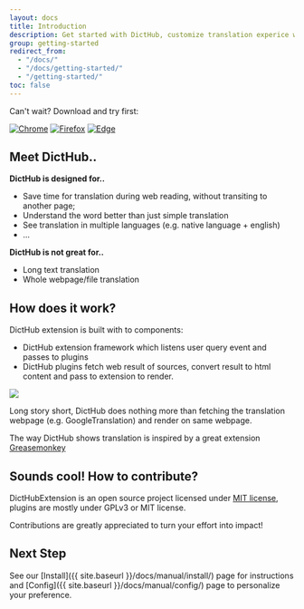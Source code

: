 ```yaml
---
layout: docs
title: Introduction
description: Get started with DictHub, customize translation experice with the built-in powerful plugin framework.
group: getting-started
redirect_from:
  - "/docs/"
  - "/docs/getting-started/"
  - "/getting-started/"
toc: false
---
```


<div class="alert alert-info" role="alert">
Can't wait? Download and try first:
</div>

[![Chrome](https://raw.githubusercontent.com/alrra/browser-logos/master/src/chrome/chrome_48x48.png)](https://chrome.google.com/webstore/detail/dicthub/cibocdpeaeganigafnnofchcliihpchn)
[![Firefox](https://raw.githubusercontent.com/alrra/browser-logos/master/src/firefox/firefox_48x48.png)](https://addons.mozilla.org/en-US/firefox/addon/dicthub/)
[![Edge](https://raw.githubusercontent.com/alrra/browser-logos/master/src/edge/edge_48x48.png)](https://www.microsoft.com/en-us/store/collections/EdgeExtensions/pc/c)

## Meet DictHub..

<i class="far fa-thumbs-up"></i>  **DictHub is designed for..**
* Save time for translation during web reading, without transiting to another page;
* Understand the word better than just simple translation
* See translation in multiple languages (e.g. native language + english)
* ...

<i class="far fa-thumbs-down"></i>  **DictHub is not great for..**
* Long text translation
* Whole webpage/file translation

## How does it work?

DictHub extension is built with to components:
* DictHub extension framework which listens user query event and passes to plugins
* DictHub plugins fetch web result of sources, convert result to html content and pass to extension to render.

<img src="{{ site.baseurl }}/assets/img/DictHubFlow.svg" class="mw-100" />

Long story short, DictHub does nothing more than fetching the translation webpage (e.g. GoogleTranslation) and render on same webpage.

The way DictHub shows translation is inspired by a great extension [Greasemonkey](https://en.wikipedia.org/wiki/Greasemonkey)

## Sounds cool! How to contribute?

DictHubExtension is an open source project licensed under [MIT license](https://github.com/dicthub/DictHubExtension/blob/master/LICENSE), plugins are mostly under GPLv3 or MIT license.

Contributions are greatly appreciated to turn your effort into impact!

## Next Step

See our [Install]({{ site.baseurl }}/docs/manual/install/) page for instructions and [Config]({{ site.baseurl }}/docs/manual/config/) page to personalize your preference.